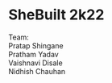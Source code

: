 # SheBuilt 2k22

Team:  </br>
Pratap Shingane </br>
Pratham Yadav  </br>
Vaishnavi Disale  </br>
Nidhish Chauhan  </br>
